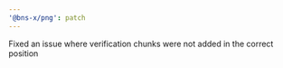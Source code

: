 ```yaml
---
'@bns-x/png': patch
---
```


Fixed an issue where verification chunks were not added in the correct position
